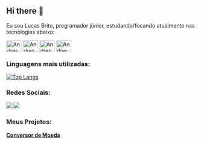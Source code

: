 ## Hi there 👋

Eu sou Lucas Brito, programador júnior, estudando/focando atualmente nas tecnologias abaixo:
<br>

<img align="center" alt="Andressa-html" height="30" width="40" src="https://cdn.jsdelivr.net/gh/devicons/devicon/icons/html5/html5-original.svg"/> <img align="center" alt="Andressa-html" height="30" width="40" src="https://cdn.jsdelivr.net/gh/devicons/devicon/icons/css3/css3-original.svg"/> <img align="center" alt="Andressa-html" height="30" width="40" src="https://cdn.jsdelivr.net/gh/devicons/devicon/icons/javascript/javascript-original.svg"/> <img align="center" alt="Andressa-html" height="30" width="40" src="https://cdn.jsdelivr.net/gh/devicons/devicon/icons/react/react-original.svg"/>
  
<h3>Linguagens mais utilizadas:</h3>


[![Top Langs](https://github-readme-stats.vercel.app/api/top-langs/?username=lucassbrito&layout=compact)](https://github.com/USERNAME/github-readme-stats)

<b>

<h3>Redes Sociais:</h3>

<a href="https://www.linkedin.com/in/lucas-brito-568939a6/"><img src="https://img.shields.io/badge/LinkedIn-0077B5?style=for-the-badge&logo=linkedin&logoColor=white"></a> <a href="https://www.instagram.com/_britolucas_/"><img src="https://img.shields.io/badge/Instagram-E4405F?style=for-the-badge&logo=instagram&logoColor=white"></a>

<h3>Meus Projetos:</h3>

<a href="https://lucassbrito.github.io/DESAFIO-CONVERSOR/">Conversor de Moeda</a>
